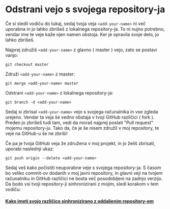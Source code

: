 # Odstrani vejo s svojega repository-ja

Če si sledil vodiču do tukaj, sedaj tvoja veja `<add-your-name>` ni več uporabna in jo lahko zbrišeš z lokalnega repository-ja. To ni nujno potrebno, vendar ime te veje kaže njen namen obstoja. Ker je opravila svoje delo, jo lahko zbrišeš.

Najprej združiš `<add-your-name>` z glavno ( master ) vejo, zato se postavi vanjo:

```
git checkout master
```

Združi `<add-your-name>` z master:

```
git merge <add-your-name> master
```

Odstrani `<add-your-name>` z lokalnega repository-ja:

```
git branch -d <add-your-name>
```

Sedaj si zbrisal `<add-your-name>` vejo s svojega računalnika in vse zgleda urejeno. Vendar ta veja še vedno obstaja v tvoji GitHub različici ( fork ). Preden jo zbrišeš tudi tam, vedi da moraš najprej poslati "Pull request" mojemu repository-ju. Tako da, če je še nisem združil v moj repository, te veje na GitHub-u še ne zbriši!

Če pa je tvoja GitHub veja že združena v moj projekt, in jo želiš zbrisati, uporabi naslednji ukaz:

```
git push origin --delete <add-your-name>
```

Sedaj veš kako počistiti neuporabne veje s svojega repository-ja.
S časom bo veliko commit-ov dodanih v moj javni repository, in glavni veji na tvojem računalniku in GitHub različici ne bosta več posodobljeni na zadnjo verzijo. Da bodo vsi tvoji repository-ji sinhronizirani z mojim, sledi korakom v tem vodiču:

#### [Kako imeti svojo različico sinhronizirano z oddaljenim repository-em](keeping-your-fork-synced-with-this-repository.sl.md)
